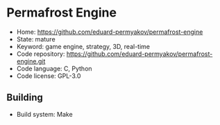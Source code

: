 # Permafrost Engine

- Home: https://github.com/eduard-permyakov/permafrost-engine
- State: mature
- Keyword: game engine, strategy, 3D, real-time
- Code repository: https://github.com/eduard-permyakov/permafrost-engine.git
- Code language: C, Python
- Code license: GPL-3.0

## Building

- Build system: Make
